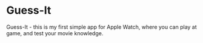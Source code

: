 # Guess-It

Guess-It - this is my first simple app for Apple Watch, where you can play at game, and test your movie knowledge.
